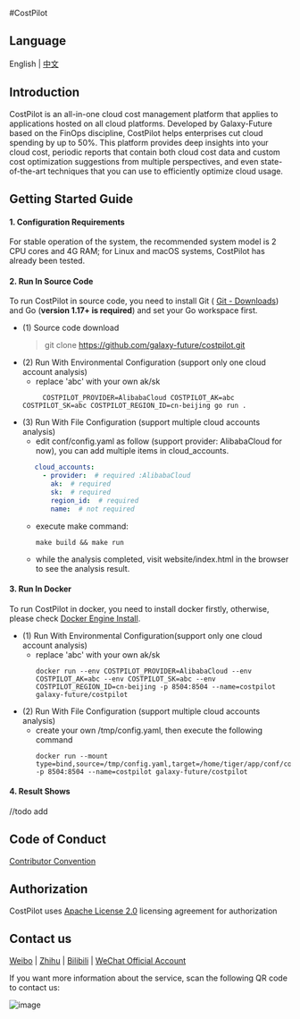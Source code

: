 #CostPilot

Language
----

English | [中文](https://github.com/galaxy-future/costpilot/blob/dev/docs/CH-README.md)

Introduction
-----
CostPilot is an all-in-one cloud cost management platform that applies to applications hosted on all cloud platforms. Developed by Galaxy-Future based on the FinOps discipline, CostPilot helps enterprises cut cloud spending by up to 50%. This platform provides deep insights into your cloud cost, periodic reports that contain both cloud cost data and custom cost optimization suggestions from multiple perspectives, and even state-of-the-art techniques that you can use to efficiently optimize cloud usage.

Getting Started Guide
----
#### 1. Configuration Requirements

For stable operation of the system, the recommended system model is 2 CPU cores and 4G RAM; for Linux and macOS systems, CostPilot has already been tested.


#### 2. Run In Source Code
To run CostPilot in source code, you need to install Git ( [Git - Downloads](https://git-scm.com/downloads)) and Go (**version 1.17+ is required**) and set your Go workspace first.

* (1) Source code download
  > git clone https://github.com/galaxy-future/costpilot.git
* (2) Run With Environmental Configuration (support only one cloud account analysis)
  - replace 'abc' with your own ak/sk
  ```shell
       COSTPILOT_PROVIDER=AlibabaCloud COSTPILOT_AK=abc COSTPILOT_SK=abc COSTPILOT_REGION_ID=cn-beijing go run .
  ```
* (3) Run With File Configuration (support multiple cloud accounts analysis)
    -  edit conf/config.yaml as follow (support provider: AlibabaCloud for now), you can add multiple items in cloud_accounts.
     ```yaml
        cloud_accounts:
          - provider:  # required :AlibabaCloud
            ak:  # required
            sk:  # required
            region_id:  # required
            name:  # not required
    ```
    - execute make command:
        ```shell
        make build && make run
      ```
    - while the analysis completed, visit website/index.html in the browser to see the analysis result.

#### 3. Run In Docker
To run CostPilot in docker, you need to install docker firstly, otherwise, please check
[Docker Engine Install](https://docs.docker.com/engine/install/).

* (1) Run With Environmental Configuration(support only one cloud account analysis)
  - replace 'abc' with your own ak/sk
    ```shell
    docker run --env COSTPILOT_PROVIDER=AlibabaCloud --env COSTPILOT_AK=abc --env COSTPILOT_SK=abc --env COSTPILOT_REGION_ID=cn-beijing -p 8504:8504 --name=costpilot galaxy-future/costpilot
    ```
* (2) Run With File Configuration (support multiple cloud accounts analysis)
  - create your own /tmp/config.yaml, then execute the following command
    ```shell
    docker run --mount type=bind,source=/tmp/config.yaml,target=/home/tiger/app/conf/config.yaml -p 8504:8504 --name=costpilot galaxy-future/costpilot
    ```
#### 4. Result Shows
//todo add

Code of Conduct
------
[Contributor Convention](https://github.com/galaxy-future/costpilot/blob/master/CODE_OF_CONDUCT)

Authorization
-----

CostPilot uses [Apache License 2.0](https://github.com/galaxy-future/costpilot/blob/master/LICENSE) licensing agreement for authorization

Contact us
-----

[Weibo](https://weibo.com/galaxyfuture) | [Zhihu](https://www.zhihu.com/org/xing-yi-wei-lai) | [Bilibili](https://space.bilibili.com/2057006251)
| [WeChat Official Account](https://github.com/galaxy-future/comandx/blob/main/docs/resource/wechat_official_account.md)

If you want more information about the service, scan the following QR code to contact us:

![image](https://user-images.githubusercontent.com/102009012/163559389-813afa06-924f-412d-8642-1a0944384f91.png)

